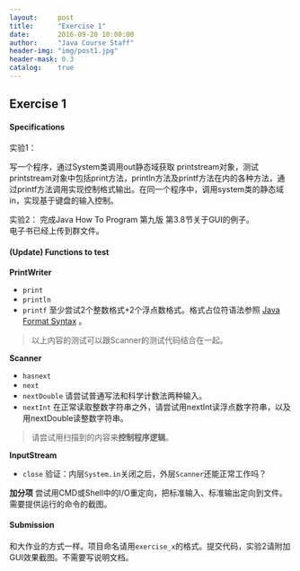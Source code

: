 ```yaml
---
layout:     post
title:      "Exercise 1"
date:       2016-09-20 10:00:00
author:     "Java Course Staff"
header-img: "img/post1.jpg"
header-mask: 0.3
catalog:    true
---
```


## Exercise 1

#### Specifications

实验1：

写一个程序，通过System类调用out静态域获取 printstream对象，测试printstream对象中包括print方法，println方法及printf方法在内的各种方法，通过printf方法调用实现控制格式输出。在同一个程序中，调用system类的静态域in，实现基于键盘的输入控制。

实验2：
完成Java How To Program 第九版 第3.8节关于GUI的例子。<br>
电子书已经上传到群文件。

#### (Update) Functions to test

**PrintWriter**

- `print`
- `println`
- `printf`  至少尝试2个整数格式+2个浮点数格式。格式占位符语法参照 [Java Format Syntax](https://docs.oracle.com/javase/8/docs/api/java/util/Formatter.html#syntax) 。

> 以上内容的测试可以跟Scanner的测试代码结合在一起。

**Scanner**

- `hasnext`
- `next`
- `nextDouble` 请尝试普通写法和科学计数法两种输入。
- `nextInt` 在正常读取整数字符串之外，请尝试用nextInt读浮点数字符串，以及用nextDouble读整数字符串。

> 请尝试用扫描到的内容来**控制程序逻辑**。

**InputStream**

- `close`  验证：内层`System.in`关闭之后，外层`Scanner`还能正常工作吗？

**加分项**
尝试用CMD或Shell中的I/O重定向，把标准输入、标准输出定向到文件。需要提供运行的命令的截图。

#### Submission

和大作业的方式一样。项目命名请用`exercise_x`的格式。提交代码，实验2请附加GUI效果截图。不需要写说明文档。
